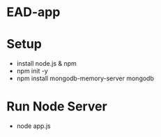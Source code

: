 # EAD-app

# Setup
- install node.js & npm
- npm init -y
- npm install mongodb-memory-server mongodb

# Run Node Server
- node app.js